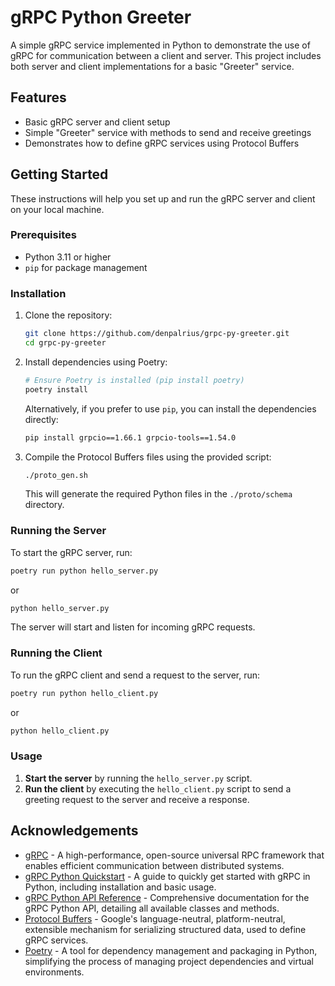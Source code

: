 # gRPC Python Greeter
A simple gRPC service implemented in Python to demonstrate the use of gRPC for communication between a client and server. This project includes both server and client implementations for a basic "Greeter" service.

## Features

- Basic gRPC server and client setup
- Simple "Greeter" service with methods to send and receive greetings
- Demonstrates how to define gRPC services using Protocol Buffers

## Getting Started

These instructions will help you set up and run the gRPC server and client on your local machine.

### Prerequisites

- Python 3.11 or higher
- `pip` for package management

### Installation

1. Clone the repository:

    ```bash
    git clone https://github.com/denpalrius/grpc-py-greeter.git
    cd grpc-py-greeter
    ```

2. Install dependencies using Poetry:

    ```bash
    # Ensure Poetry is installed (pip install poetry)
    poetry install
    ```

   Alternatively, if you prefer to use `pip`, you can install the dependencies directly:

    ```bash
    pip install grpcio==1.66.1 grpcio-tools==1.54.0
    ```

3. Compile the Protocol Buffers files using the provided script:

    ```bash
    ./proto_gen.sh
    ```

    This will generate the required Python files in the `./proto/schema` directory.

### Running the Server

To start the gRPC server, run:

```bash
poetry run python hello_server.py
```

or

```bash
python hello_server.py
```

The server will start and listen for incoming gRPC requests.

### Running the Client

To run the gRPC client and send a request to the server, run:

```bash
poetry run python hello_client.py
```
or

```bash
python hello_client.py
```

### Usage

1. **Start the server** by running the `hello_server.py` script.
2. **Run the client** by executing the `hello_client.py` script to send a greeting request to the server and receive a response.

## Acknowledgements

- [gRPC](https://grpc.io/) - A high-performance, open-source universal RPC framework that enables efficient communication between distributed systems.
- [gRPC Python Quickstart](https://grpc.io/docs/languages/python/quickstart/) - A guide to quickly get started with gRPC in Python, including installation and basic usage.
- [gRPC Python API Reference](https://grpc.github.io/grpc/python/) - Comprehensive documentation for the gRPC Python API, detailing all available classes and methods.
- [Protocol Buffers](https://developers.google.com/protocol-buffers) - Google's language-neutral, platform-neutral, extensible mechanism for serializing structured data, used to define gRPC services.
- [Poetry](https://python-poetry.org/) - A tool for dependency management and packaging in Python, simplifying the process of managing project dependencies and virtual environments.
